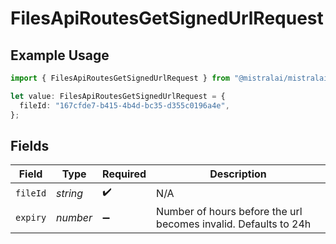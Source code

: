 # FilesApiRoutesGetSignedUrlRequest

## Example Usage

```typescript
import { FilesApiRoutesGetSignedUrlRequest } from "@mistralai/mistralai/models/operations";

let value: FilesApiRoutesGetSignedUrlRequest = {
  fileId: "167cfde7-b415-4b4d-bc35-d355c0196a4e",
};
```

## Fields

| Field                                                           | Type                                                            | Required                                                        | Description                                                     |
| --------------------------------------------------------------- | --------------------------------------------------------------- | --------------------------------------------------------------- | --------------------------------------------------------------- |
| `fileId`                                                        | *string*                                                        | :heavy_check_mark:                                              | N/A                                                             |
| `expiry`                                                        | *number*                                                        | :heavy_minus_sign:                                              | Number of hours before the url becomes invalid. Defaults to 24h |